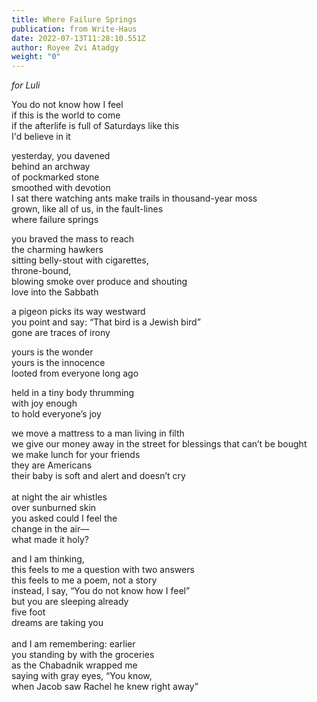 ```yaml
---
title: Where Failure Springs
publication: from Write-Haus
date: 2022-07-13T11:28:10.551Z
author: Royee Zvi Atadgy
weight: "0"
---
```

*for Luli*

You do not know how I feel\
if this is the world to come\
if the afterlife is full of Saturdays like this \
I'd believe in it

yesterday, you davened\
behind an archway\
of pockmarked stone\
smoothed with devotion\
I sat there watching ants make trails in thousand-year moss\
grown, like all of us, in the fault-lines\
where failure springs

you braved the mass to reach\
the charming hawkers\
sitting belly-stout with cigarettes,\
throne-bound,\
blowing smoke over produce and shouting\
love into the Sabbath

a pigeon picks its way westward\
you point and say: “That bird is a Jewish bird”\
gone are traces of irony

yours is the wonder\
yours is the innocence\
looted from everyone long ago

held in a tiny body thrumming\
with joy enough\
to hold everyone’s joy

we move a mattress to a man living in filth\
we give our money away in the street for blessings that can’t be bought\
we make lunch for your friends\
they are Americans\
their baby is soft and alert and doesn’t cry\
\
at night the air whistles\
over sunburned skin\
you asked could I feel the\
change in the air––\
what made it holy?

and I am thinking, \
this feels to me a question with two answers\
this feels to me a poem, not a story\
instead, I say, “You do not know how I feel”\
but you are sleeping already\
five foot\
dreams are taking you\
\
and I am remembering: earlier\
you standing by with the groceries\
as the Chabadnik wrapped me\
saying with gray eyes, “You know,\
when Jacob saw Rachel he knew right away”